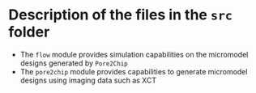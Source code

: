 # Description of the files in the `src` folder

* The `flow` module provides simulation capabilities on the micromodel designs generated by `Pore2Chip`
* The `pore2chip` module provides capabilities to generate micromodel designs using imaging data such as XCT
